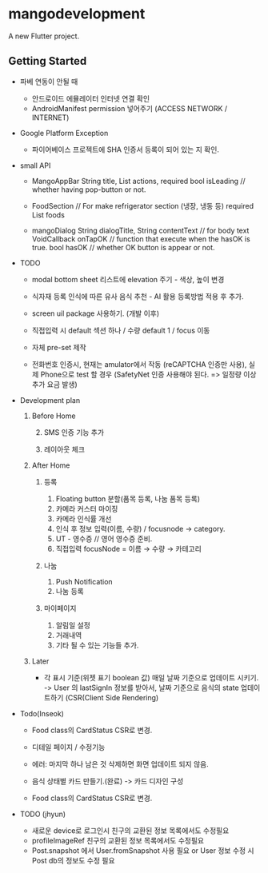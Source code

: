 # mangodevelopment

A new Flutter project.

## Getting Started

- 파베 연동이 안될 때
    - 안드로이드 에뮬레이터 인터넷 연결 확인
    - AndroidManifest permission 넣어주기 (ACCESS NETWORK / INTERNET)

- Google Platform Exception
    - 파이어베이스 프로젝트에 SHA 인증서 등록이 되어 있는 지 확인.

- small API
    - MangoAppBar
           String title,
           List<Widget> actions,
           required bool isLeading // whether having pop-button or not.
    - FoodSection // For make refrigerator section (냉장, 냉동 등)
            required List<Food> foods

    - mangoDialog
          String dialogTitle,
          String contentText // for body text
          VoidCallback onTapOK // function that execute when the hasOK is true.
          bool hasOK // whether OK button is appear or not.


- TODO
    - modal bottom sheet
        리스트에 elevation 주기 - 색상, 높이 변경
    - 식자재 등록
        인식에 따른 유사 음식 추천 - AI 활용 등록방법 적용 후 추가.

    - screen uil package 사용하기. (개발 이후)

    - 직접입력 시 default 섹션 하나 / 수량 default 1 / focus 이동

    - 자체 pre-set 제작
    
    - 전화번호 인증시,
        현재는 amulator에서 작동 (reCAPTCHA 인증만 사용), 실제 Phone으로 test 할 경우 (SafetyNet 인증 사용해야 된다. => 일정량 이상 추가 요금 발생)

- Development plan
    1. Before Home

        2) SMS 인증 기능 추가

        3) 레이아웃 체크

    2. After Home

        1) 등록

            1. Floating button 분할(품목 등록, 나눔 품목 등록)
            2. 카메라 커스터 마이징
            3. 카메라 인식률 개선
            4. 인식 후 정보 입력(이름, 수량) / focusnode → category.
            5. UT - 영수증 // 영어 영수증 준비.
            6. 직접입력 focusNode = 이름 → 수량 → 카테고리

        3) 나눔

            1. Push Notification
            2. 나눔 등록

        4) 마이페이지

            1. 알림일 설정
            2. 거래내역
            3. 기타 될 수 있는 기능들 추가.

    3. Later
        - 각 표시 기준(위젯 표기 boolean 값) 매일 날짜 기준으로 업데이트 시키기.
            -> User 의 lastSignIn 정보를 받아서, 날짜 기준으로 음식의 state 업데이트하기 (CSR(Client Side Rendering)

- Todo(Inseok)
    - Food class의 CardStatus CSR로 변경.
    - 디테일 페이지 / 수정기능

    - 에러: 마지막 하나 남은 것 삭제하면 화면 업데이트 되지 않음.
    - 음식 상태별 카드 만들기.(완료) -> 카드 디자인 구성
    - Food class의 CardStatus CSR로 변경.
  
- TODO (jhyun)
	- 새로운 device로 로그인시 친구의 교환된 정보 목록에서도 수정필요
	- profileImageRef 친구의 교환된 정보 목록에서도 수정필요
	- Post.snapshot 에서 User.fromSnapshot 사용 필요 or User 정보 수정 시 Post db의 정보도 수정 필요
